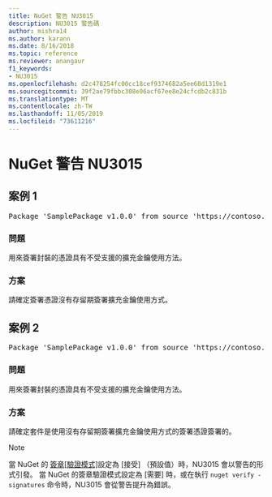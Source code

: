 ```yaml
---
title: NuGet 警告 NU3015
description: NU3015 警告碼
author: mishra14
ms.author: karann
ms.date: 8/16/2018
ms.topic: reference
ms.reviewer: anangaur
f1_keywords:
- NU3015
ms.openlocfilehash: d2c478254fc00cc18cef9374682a5ee60d1319e1
ms.sourcegitcommit: 39f2ae79fbbc308e06acf67ee8e24cfcdb2c831b
ms.translationtype: MT
ms.contentlocale: zh-TW
ms.lasthandoff: 11/05/2019
ms.locfileid: "73611216"
---
```

# <a name="nuget-warning-nu3015"></a>NuGet 警告 NU3015

## <a name="scenario-1"></a>案例 1

<pre>Package 'SamplePackage v1.0.0' from source 'https://contoso.com/index.json': The lifetime signing EKU in the primary signature's certificate is not supported.</pre>

### <a name="issue"></a>問題

用來簽署封裝的憑證具有不受支援的擴充金鑰使用方法。


### <a name="solution"></a>方案

請確定簽署憑證沒有存留期簽署擴充金鑰使用方式。



## <a name="scenario-2"></a>案例 2

<pre>Package 'SamplePackage v1.0.0' from source 'https://contoso.com/index.json': The lifetime signing EKU in the signing certificate is not supported.</pre>

### <a name="issue"></a>問題

用來簽署封裝的憑證具有不受支援的擴充金鑰使用方法。


### <a name="solution"></a>方案

請確定套件是使用沒有存留期簽署擴充金鑰使用方式的簽署憑證簽署的。


> [!Note]
> 當 NuGet 的 [簽章[驗證模式]](https://docs.microsoft.com/nuget/consume-packages/installing-signed-packages#configure-package-signature-requirements)設定為 [接受] （預設值）時，NU3015 會以警告的形式引發。 當 NuGet 的簽章驗證模式設定為 [需要] 時，或在執行 `nuget verify -signatures` 命令時，NU3015 會從警告提升為錯誤。 
